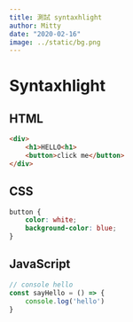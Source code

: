 ```yaml
---
title: 測試 syntaxhlight
author: Mitty
date: "2020-02-16"
image: ../static/bg.png
---
```


# Syntaxhlight

## HTML
```html
<div>
    <h1>HELLO<h1>
    <button>click me</button>
</div>
```

## CSS
```css
button {
    color: white;
    background-color: blue;
}
```

## JavaScript
```javascript
// console hello
const sayHello = () => {
    console.log('hello')
}
```